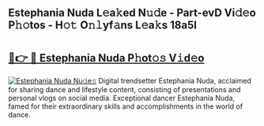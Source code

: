## Estephania Nuda L𝚎a𝚔ed N𝚞𝚍e - Part-evD Vi𝚍𝚎o P𝚑𝚘tos - H𝚘𝚝 O𝚗𝚕yf𝚊ns L𝚎a𝚔s 18a5l

# <h2><a href="http://kfexvp.oniu.top/?m=Estephania+Nuda">🔗👉 🔴 Estephania Nuda P𝚑ot𝚘𝚜 V𝚒d𝚎o</a></h2>

[![Estephania Nuda Nu𝚍e𝚜](https://i.imgur.com/0qMVB7G.gif)](http://kfexvp.oniu.top/?m=Estephania+Nuda)
Digital trendsetter Estephania Nuda, acclaimed for sharing dance and lifestyle content, consisting of presentations and personal vlogs on social media. Exceptional dancer Estephania Nuda, famed for their extraordinary skills and accomplishments in the world of dance.  
